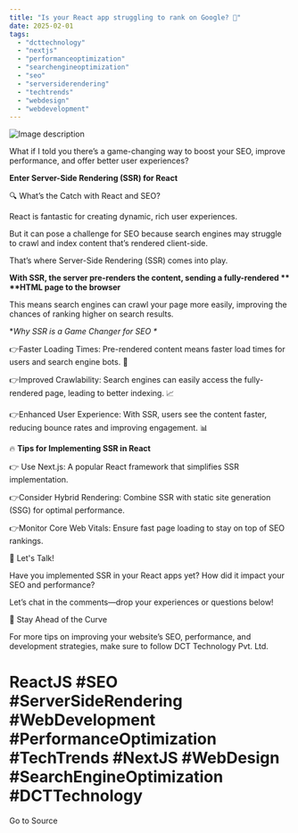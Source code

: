 ```yaml
---
title: "Is your React app struggling to rank on Google? 🤔"
date: 2025-02-01
tags: 
  - "dcttechnology"
  - "nextjs"
  - "performanceoptimization"
  - "searchengineoptimization"
  - "seo"
  - "serversiderendering"
  - "techtrends"
  - "webdesign"
  - "webdevelopment"
---
```


![Image description](https://media2.dev.to/dynamic/image/width=800%2Cheight=%2Cfit=scale-down%2Cgravity=auto%2Cformat=auto/https%3A%2F%2Fdev-to-uploads.s3.amazonaws.com%2Fuploads%2Farticles%2Fa9skq7fqrynuxv399sf3.png)

What if I told you there’s a game-changing way to boost your SEO, improve performance, and offer better user experiences?

**Enter Server-Side Rendering (SSR) for React**

🔍 What’s the Catch with React and SEO?

React is fantastic for creating dynamic, rich user experiences.

But it can pose a challenge for SEO because search engines may struggle to crawl and index content that’s rendered client-side.

That’s where Server-Side Rendering (SSR) comes into play.

**With SSR, the server pre-renders the content, sending a fully-rendered \*\* \*\*HTML page to the browser**

This means search engines can crawl your page more easily, improving the chances of ranking higher on search results.

\*_Why SSR is a Game Changer for SEO \*_

👉Faster Loading Times: Pre-rendered content means faster load times for users and search engine bots. 🚀

👉Improved Crawlability: Search engines can easily access the fully-rendered page, leading to better indexing. 📈

👉Enhanced User Experience: With SSR, users see the content faster, reducing bounce rates and improving engagement. 📊

🔥 **Tips for Implementing SSR in React**

👉 Use Next.js: A popular React framework that simplifies SSR implementation.

👉Consider Hybrid Rendering: Combine SSR with static site generation (SSG) for optimal performance.

👉Monitor Core Web Vitals: Ensure fast page loading to stay on top of SEO rankings.

💬 Let's Talk!

Have you implemented SSR in your React apps yet? How did it impact your SEO and performance?

Let’s chat in the comments—drop your experiences or questions below!

📌 Stay Ahead of the Curve

For more tips on improving your website’s SEO, performance, and development strategies, make sure to follow DCT Technology Pvt. Ltd.

# ReactJS #SEO #ServerSideRendering #WebDevelopment #PerformanceOptimization #TechTrends #NextJS #WebDesign #SearchEngineOptimization #DCTTechnology

Go to Source
